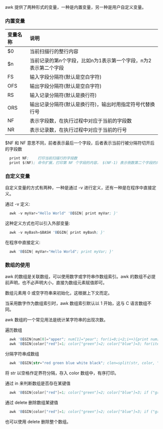 

awk 提供了两种形式的变量，一种是内置变量，另一种是用户自定义变量。

### 内置变量

| 变量名称 | 说明 |
|:---------|:-----|
| $0       | 当前扫描行的整行内容 |
| $n       | 当前记录的第n个字段，比如n为1表示第一个字段，n为2表示第二个字段 |
| FS       | 输入字段分隔符(默认是空白字符) |
| OFS      | 输出字段分隔符(默认是空白字符) |
| RS       | 输入记录分隔符(默认是换行符) |
| ORS      | 输出记录分隔符(默认是换行符)，输出时用指定符号代替换行号 |
| NF       | 表示字段数，在执行过程中对应于当前的字段数 |
| NR       | 表示记录数，在执行过程中对应于当前的行号 |

$NF 和 NF 意思不同，前者表示最后一个字段，后者表示当前行被分隔符切开后的字段数
```s
  print NF;    打印当前扫描行的字段数
  print $(NF); 命令扩展，打印第 NF 个字段的内容， $(NF-1) 表示倒数第二个字段的内容
```

### 自定义变量

自定义变量的方式有两种，一种是通过 -v 进行定义，还有一种是在程序中直接定义。

通过 -v 定义:
```s
  awk -v myVar="Hello World" 'BEGIN{ print myVar; }'
```
这种定义方式也可以引入外部变量:
```s
  awk -v myBash=$BASH 'BEGIN{ print myBash; }'
```

在程序中直接定义:
```s
  awk 'BEGIN{ myVar="Hello World"; print myVar; }'
```

### 数组的使用

awk 的数组是关联数组，可以使用数字或字符串作数组索引。awk 的数组不必提前声明，也不必声明大小，直接为数组元素赋值即可。

数组元素用 0 或空字符串来初始化，这根据上下文而定。

当采用数字作为数组索引时，awk 数组索引默认以 1 开始，这与 C 语言数组不同。

awk 数组的一个常见用法是统计某字符串的出现次数。

遍历数组
```s
  awk 'BEGIN{num[0]="apper"; num[1]="pear"; for(i=0;i<2;i++){print num[i];}}'
  awk 'BEGIN{color["red"]=1; color["green"]=2; color["blue"]=3; for(item in color) {print item, color[item];}}'
```

分隔字符串成数组
```s
  awk 'BEGIN{str="red green blue white black"; clen=split(str, color, " "); for(k=1; k<=clen; k++){print k, color[k];}}'
```
将 str 以空格作定界符分隔，存入 color 数组中，有序打印。

通过 in 来判断数组是否存在某键值
```s
  awk 'BEGIN{color["red"]=1; color["green"]=2; color["blue"]=3; if ("grey" in color){print "exist";}else{print "not exist";}}'
```

通过 delete 删除数组某键值
```s
  awk 'BEGIN{color["red"]=1; color["green"]=2; color["blue"]=3; if ("green" in color){delete color["green"];}; for(item in color){print item, color[item];}}'
```
也可以使用 delete 删除整个数组。
